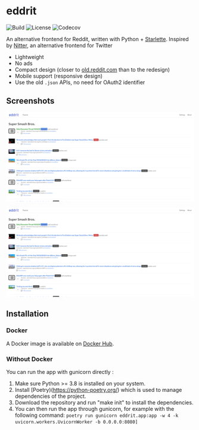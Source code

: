 # eddrit

![Build](https://img.shields.io/travis/com/corenting/eddrit/master) ![License](https://img.shields.io/github/license/corenting/eddrit) ![Codecov](https://img.shields.io/codecov/c/github/corenting/eddrit)

An alternative frontend for Reddit, written with Python + [Starlette](https://www.starlette.io/). Inspired by [Nitter](https://github.com/zedeus/nitter), an alternative frontend for Twitter

- Lightweight
- No ads
- Compact design (closer to [old.reddit.com](https://old.reddit.com) than to the redesign)
- Mobile support (responsive design)
- Use the old `.json` APIs, no need for OAuth2 identifier

## Screenshots

![Subreddit view](doc/screenshots/subreddit.png)

![Thread view](doc/screenshots/subreddit.png)


## Installation

### Docker
A Docker image is available on [Docker Hub](https://hub.docker.com/r/corentingarcia/eddrit).

### Without Docker

You can run the app with gunicorn directly :
1. Make sure Python >= 3.8 is installed on your system.
2. Install [Poetry)(https://python-poetry.org/) which is used to manage dependencies of the project.
3. Download the repository and run "make init" to install the dependencies.
4. You can then run the app through gunicorn, for example with the following command: `poetry run gunicorn eddrit.app:app -w 4 -k uvicorn.workers.UvicornWorker -b 0.0.0.0:8080]`
